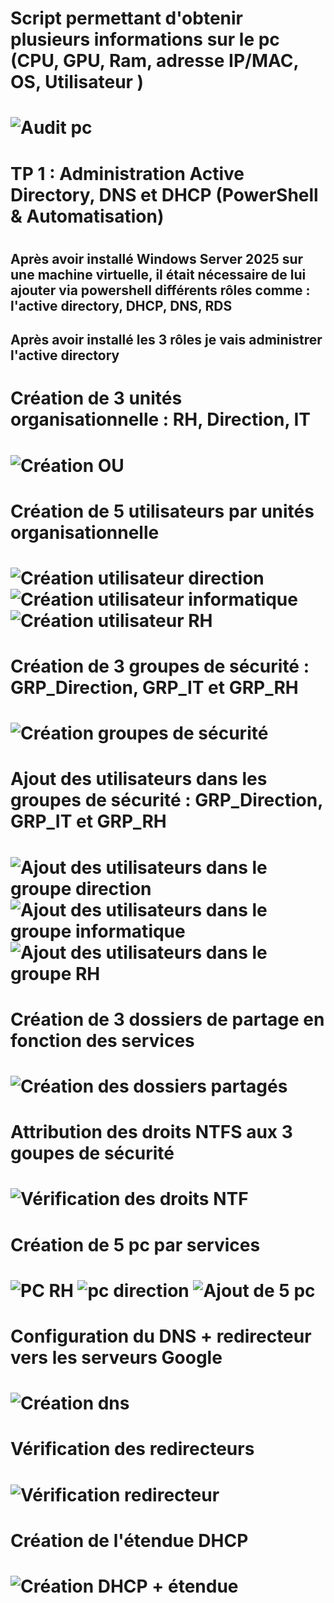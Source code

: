 <H1> Script permettant d'obtenir plusieurs informations sur le pc (CPU, GPU, Ram, adresse IP/MAC, OS, Utilisateur ) <H1>

![Audit pc](<Capture d'écran 2025-10-23 132400.png>) 

<H1> TP 1 : Administration Active Directory, DNS et DHCP (PowerShell &
Automatisation) <H1>

<H2> Après avoir installé Windows Server 2025 sur une machine virtuelle, il était nécessaire de lui ajouter via powershell différents rôles comme : l'active directory, DHCP, DNS, RDS <H2>

<H2> Après avoir installé les 3 rôles je vais administrer l'active directory <H2>

<H1> Création de 3 unités organisationnelle : RH, Direction, IT <H1>

![Création OU](<2 création d'ou.png>)

<H1> Création de 5 utilisateurs par unités organisationnelle <H1>

![Création utilisateur direction](<2.1 création utilisateur direction.png>)
![Création utilisateur informatique](<2.1 création utilisateur informatique.png>)
![Création utilisateur RH](<2.1 création utilisateur RH.png>)

<H1> Création de 3 groupes de sécurité : GRP_Direction, GRP_IT et GRP_RH <H1>

![Création groupes de sécurité](<3. création des groupes.png>)

<H1> Ajout des utilisateurs dans les groupes de sécurité : GRP_Direction, GRP_IT et GRP_RH <H1>

![Ajout des utilisateurs dans le groupe direction](<4 ajout des users dans le groupe direction.png>)
![Ajout des utilisateurs dans le groupe informatique](<4 ajout des users dans le groupe informatique.png>)
![Ajout des utilisateurs dans le groupe RH](<4 ajout des users dans le groupe rh.png>)

<H1> Création de 3 dossiers de partage en fonction des services <H1>

![Création des dossiers partagés](<5 création des dossiers partagés.png>)

<H1> Attribution des droits NTFS aux 3 goupes de sécurité <H1>

![Vérification des droits NTF](<5.1 vérification des droits ntfs.png>)

<H1> Création de 5 pc par services <H1>

![PC RH](<6 pc direction.png>)
![pc direction](<6 pc RH.png>)
![Ajout de 5 pc](<6 création de 5 pc.png>)

<H1> Configuration du DNS + redirecteur vers les serveurs Google<H1>

![Création dns](<7 powershell dns.png>)

<H1> Vérification des redirecteurs <H1>

![Vérification redirecteur](<8 vérification redirecteur.png>)

<H1> Création de l'étendue DHCP <H1>

![Création DHCP + étendue](<9 création étendue.png>)

